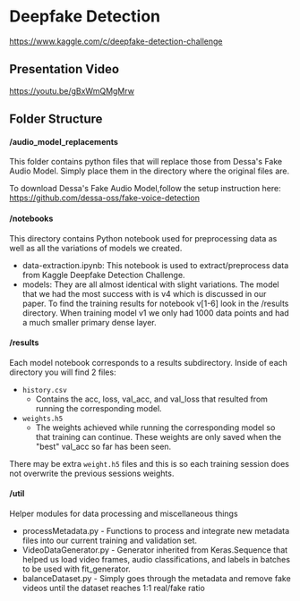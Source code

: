 # Deepfake Detection

https://www.kaggle.com/c/deepfake-detection-challenge

## Presentation Video
https://youtu.be/gBxWmQMgMrw

## Folder Structure

#### /audio_model_replacements
This folder contains python files that will replace those from Dessa's Fake Audio Model. Simply place them in the directory where the original files are.

To download Dessa's Fake Audio Model,follow the setup instruction here: https://github.com/dessa-oss/fake-voice-detection

#### /notebooks
This directory contains Python notebook used for preprocessing data as well as all the variations of models we created.
  - data-extraction.ipynb: This notebook is used to extract/preprocess data from Kaggle Deepfake Detection Challenge.
  - models: They are all almost identical with slight variations.  The model that we had the most success with is v4 which is discussed in our paper.  To find the training results for notebook v[1-6] look in the /results directory.  When training model v1 we only had 1000 data points and had a much smaller primary dense layer.

#### /results
Each model notebook corresponds to a results subdirectory.  Inside of each directory you will find 2 files:
- `history.csv`
    - Contains the acc, loss, val_acc, and val_loss that resulted from running the corresponding model.
- `weights.h5`
    - The weights achieved while running the corresponding model so that training can continue.  These weights are only saved when the "best" val_acc so far has been seen.

There may be extra `weight.h5` files and this is so each training session does not overwrite the previous sessions weights.

#### /util

Helper modules for data processing and miscellaneous things
- processMetadata.py
        - Functions to process and integrate new metadata files into our current training and validation set. 
- VideoDataGenerator.py
        - Generator inherited from Keras.Sequence that helped us load video frames, audio classifications, and labels in 
        batches to be used with fit_generator. 
- balanceDataset.py
        - Simply goes through the metadata and remove fake videos until the dataset reaches 1:1 real/fake ratio
